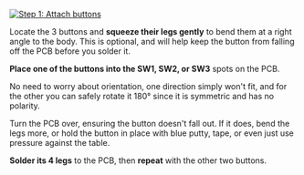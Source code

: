 <a data-fancybox href="/img/practice/pcb-practice-assembly1.png"><img class="img-fluid float-md-img ps-3" style="max-width: 350px" src="/img/practice/pcb-practice-assembly1.png" alt="Step 1: Attach buttons" /></a>

Locate the 3 buttons and **squeeze their legs gently** to bend them at a right angle to the body.  <span class="cc" markdown="1">This is optional, and will help keep the button from falling off the PCB before you solder it.</span>

**Place one of the buttons into the SW1, SW2, or SW3** spots on the PCB. <div class="cc" markdown="1">No need to worry about orientation, one direction simply won't fit, and for the other you can safely rotate it 180° since it is symmetric and has no polarity. </div>

<div class="cc" markdown="1">
Turn the PCB over, ensuring the button doesn't fall out. If it does, bend the legs more, or hold the button in place with blue putty, tape, or even just use pressure against the table.
</div>

**Solder its 4 legs** to the PCB, then **repeat** with the other two buttons.

